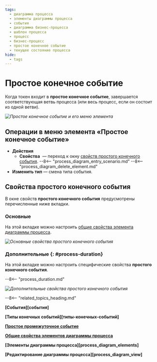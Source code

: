 ```yaml
---
tags:
  - диаграмма процесса
  - элементы диаграммы процесса
  - события
  - диаграмма бизнес-процесса
  - шаблон процесса
  - процесс
  - бизнес-процесс
  - простое конечное событие
  - текущее состояние процесса
hide:
  - tags
---
```


# Простое конечное событие

Когда токен входит в **простое конечное событие**, завершается соответствующая ветвь процесса (или весь процесс, если он состоит из одной ветви).

*![Простое конечное событие и его меню элемента](none_end_event.png)*

## Операции в меню элемента «Простое конечное событие»

- **Действия**
     - **Свойства** <i class="fa-light fa-gear"></i> — переход к окну [свойств простого конечного события](#свойства-простого-конечного-события).
    --8<-- "process_diagram_entry_scenario.md"
    --8<-- "process_diagram_delete_element.md"
- **Изменить тип** — смена типа события.

## Свойства простого конечного события

В  окне свойств **простого конечного события** предусмотрены перечисленные ниже вкладки.

### Основные

На этой вкладке можно настроить [общие свойства элемента диаграммы процесса](process_diagram_element_common_properties.md).

*![Основные свойства простого конечного события](none_end_event_general_properties.png)*

### Дополнительные {: #process-duration}

На этой вкладке можно настроить специфические свойства **простого конечного события**.

--8<-- "process_duration.md"

*![Дополнительные свойства простого конечного события](none_end_event_advanced_properties.png)*

--8<-- "related_topics_heading.md"

**[События][события]**

**[Типы конечных событий][типы-конечных-событий]**

**[Простое промежуточное событие](none_intermediate_event.md)**

**[Общие свойства элементов диаграммы процесса](process_diagram_element_common_properties.md)**

**[Элементы диаграммы процесса][process_diagram_elements]**

**[Редактирование диаграммы процесса][process_diagram_view]**
